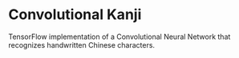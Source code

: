 Convolutional Kanji
====

TensorFlow implementation of a Convolutional Neural Network that recognizes handwritten Chinese characters.

